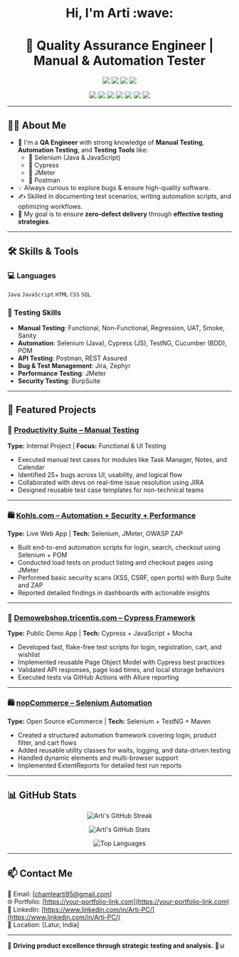 <h1 align="center">Hi, I'm Arti :wave:</h1>
<h1 align="center">🧪 Quality Assurance Engineer | Manual & Automation Tester</h1>
<p align="center">
  <img src="https://img.shields.io/badge/Manual%20Testing-Experienced-blue" />
  <img src="https://img.shields.io/badge/Automation-Cypress%20%7C%20Selenium-green" />
  <img src="https://img.shields.io/badge/Performance-JMeter-red" />
  <img src="https://img.shields.io/badge/Security-Burp%20Suite%20%7C%20OWASP-orange" />
</p>

<p align="center">
  <img src="https://img.icons8.com/color/48/selenium-test-automation.png" />
  <img src="https://img.icons8.com/color/48/postman-api.png" />
  <img src="https://img.icons8.com/ios-filled/48/jira.png" />
  <img src="https://img.icons8.com/color/48/github.png" />
  <img src="https://img.icons8.com/color/48/java-coffee-cup-logo.png" />
  <img src="https://img.icons8.com/color/48/javascript.png" />
  <img src="https://img.icons8.com/color/48/mysql-logo.png" />
</p>

---

## 👩‍💻 About Me

- :briefcase: I'm a **QA Engineer** with strong knowledge of **Manual Testing**, **Automation Testing**, and **Testing Tools** like:
  - :small_blue_diamond: Selenium (Java & JavaScript)
  - :small_blue_diamond: Cypress
  - :small_blue_diamond: JMeter
  - :small_blue_diamond: Postman
- :bulb: Always curious to explore bugs & ensure high-quality software.
- :writing_hand: Skilled in documenting test scenarios, writing automation scripts, and optimizing workflows.
- :dart: My goal is to ensure **zero-defect delivery** through **effective testing strategies**.

---

## :hammer_and_wrench: Skills & Tools
### :computer: Languages
`Java` `JavaScript` `HTML` `CSS` `SQL`
### :test_tube: Testing Skills
- **Manual Testing**: Functional, Non-Functional, Regression, UAT, Smoke, Sanity
- **Automation**: Selenium (Java), Cypress (JS), TestNG, Cucumber (BDD), POM
- **API Testing**: Postman, REST Assured
- **Bug & Test Management**: Jira, Zephyr
- **Performance Testing**: JMeter
- **Security Testing**: BurpSuite
---

## 🚀 Featured Projects

### 📂 [Productivity Suite – Manual Testing](https://github.com/Arti-98/Productivity-)
**Type:** Internal Project | **Focus:** Functional & UI Testing  
- Executed manual test cases for modules like Task Manager, Notes, and Calendar  
- Identified 25+ bugs across UI, usability, and logical flow  
- Collaborated with devs on real-time issue resolution using JIRA  
- Designed reusable test case templates for non-technical teams

---

### 🛍️ [Kohls.com – Automation + Security + Performance](https://github.com/Arti-98/Project-3)  
**Type:** Live Web App | **Tech:** Selenium, JMeter, OWASP ZAP  
- Built end-to-end automation scripts for login, search, checkout using Selenium + POM  
- Conducted load tests on product listing and checkout pages using JMeter  
- Performed basic security scans (XSS, CSRF, open ports) with Burp Suite and ZAP  
- Reported detailed findings in dashboards with actionable insights

---

### 🛒 [Demowebshop.tricentis.com – Cypress Framework](https://github.com/Arti-98/Project-1)  
**Type:** Public Demo App | **Tech:** Cypress + JavaScript + Mocha  
- Developed fast, flake-free test scripts for login, registration, cart, and wishlist 
- Implemented reusable Page Object Model with Cypress best practices  
- Validated API responses, page load times, and local storage behaviors  
- Executed tests via GitHub Actions with Allure reporting

---

### 🛍️ [nopCommerce – Selenium Automation](https://github.com/Arti-98/Project-2)  
**Type:** Open Source eCommerce | **Tech:** Selenium + TestNG + Maven  
- Created a structured automation framework covering login, product filter, and cart flows  
- Added reusable utility classes for waits, logging, and data-driven testing  
- Handled dynamic elements and multi-browser support  
- Implemented ExtentReports for detailed test run reports

---

## :bar_chart: GitHub Stats
<p align="center">
  <img src="https://streak-stats.demolab.com?user=Arti-98&theme=radical&border_radius=10&date_format=M%20j%5B%2C%20Y%5D" alt="Arti's GitHub Streak" />
</p>
<p align="center">
  <img src="https://github-readme-stats.vercel.app/api?username=Arti-98&show_icons=true&theme=radical" alt="Arti's GitHub Stats" />
</p>
<p align="center">
   <img src="(https://github-readme-stats.vercel.app/api/top-langs/?username=Arti-98&layout=compact" alt="Top Languages" />
</p>

---

## 📫 Contact Me

📧 Email: [chamlearti95@gmail.com]  
🌐 Portfolio: [https://your-portfolio-link.com](https://your-portfolio-link.com)  
🔗 LinkedIn: [https://www.linkedin.com/in/Arti-PC/](https://www.linkedin.com/in/Arti-PC/)  
📍 Location: [Latur, India]  

---

 🚀 **Driving product excellence through strategic testing and analysis.** 🧪📊
